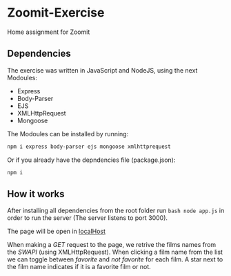 # Zoomit-Exercise
Home assignment for Zoomit

## Dependencies
The exercise was written in JavaScript and NodeJS, using the next Modoules:
- Express
- Body-Parser
- EJS
- XMLHttpRequest
- Mongoose

The Modoules can be installed by running:
```bash
npm i express body-parser ejs mongoose xmlhttprequest
```

Or if you already have the depndencies file (package.json):
```bash
npm i
```

## How it works
After installing all dependencies from the root folder run ```bash
node app.js``` in order to run the server
(The server listens to port 3000).

The page will be open in [localHost](http://localhost:3000)

When making a *GET* request to the page, we retrive the films names from the *SWAPI* (using XMLHttpRequest).
When clicking a film name from the list we can toggle between *favorite* and *not favorite* for each film.
A star next to the film name indicates if it is a favorite film or not.
